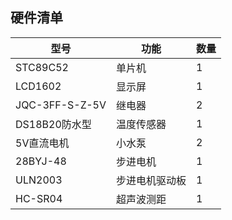 ## 硬件清单

|型号|功能|数量|
|----|----|----|
|STC89C52|单片机|1|
|LCD1602|显示屏|1|
|JQC-3FF-S-Z-5V|继电器|2|
|DS18B20防水型|温度传感器|1|
|5V直流电机|小水泵|2|
|28BYJ-48|步进电机|1|
|ULN2003|步进电机驱动板|1|
|HC-SR04|超声波测距|1|
